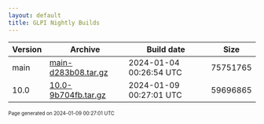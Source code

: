 ```yaml
---
layout: default
title: GLPI Nightly Builds
---
```


Version|Archive|Build date|Size
---|---|---|---
main|[main-d283b08.tar.gz](main-d283b08.tar.gz)|2024-01-04 00:26:54 UTC|75751765
10.0|[10.0-9b704fb.tar.gz](10.0-9b704fb.tar.gz)|2024-01-09 00:27:01 UTC|59696865

<font size="1">Page generated on 2024-01-09 00:27:01 UTC</font>
